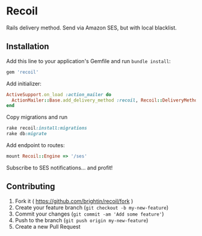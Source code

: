 # Recoil

Rails delivery method. Send via Amazon SES, but with local blacklist.

## Installation

Add this line to your application's Gemfile and run `bundle install`:

```ruby
gem 'recoil'
```

Add initializer:
```ruby
ActiveSupport.on_load :action_mailer do
  ActionMailer::Base.add_delivery_method :recoil, Recoil::DeliveryMethod, {}
end
```

Copy migrations and run
```ruby
rake recoil:install:migrations
rake db:migrate
```

Add endpoint to routes:
```ruby
mount Recoil::Engine => '/ses'
```

Subscribe to SES notifications... and profit!

## Contributing

1. Fork it ( https://github.com/brightin/recoil/fork )
2. Create your feature branch (`git checkout -b my-new-feature`)
3. Commit your changes (`git commit -am 'Add some feature'`)
4. Push to the branch (`git push origin my-new-feature`)
5. Create a new Pull Request
